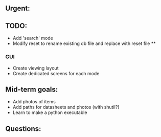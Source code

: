 ## Urgent:

## TODO:
 - Add 'search' mode
 - Modify reset to rename existing db file and replace with reset file **
### GUI
 - Create viewing layout
 - Create dedicated screens for each mode

## Mid-term goals:
 - Add photos of items
 - Add paths for datasheets and photos (with shutil?)
 - Learn to make a python executable

## Questions:

